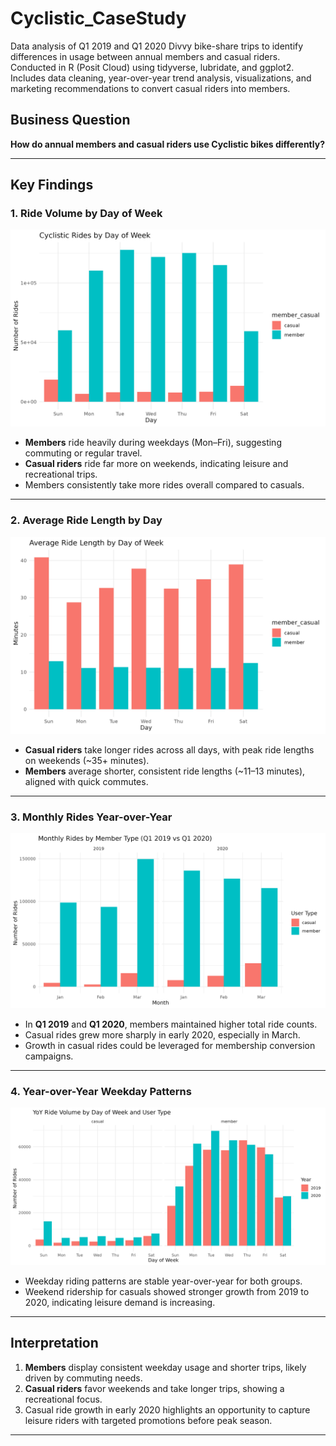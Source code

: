 # Cyclistic_CaseStudy
Data analysis of Q1 2019 and Q1 2020 Divvy bike-share trips to identify differences in usage between annual members and casual riders. Conducted in R (Posit Cloud) using tidyverse, lubridate, and ggplot2. Includes data cleaning, year-over-year trend analysis, visualizations, and marketing recommendations to convert casual riders into members.

## Business Question
**How do annual members and casual riders use Cyclistic bikes differently?**

---

## Key Findings

### 1. Ride Volume by Day of Week
![Average Ride by Day](rides_by_day.png)

- **Members** ride heavily during weekdays (Mon–Fri), suggesting commuting or regular travel.
- **Casual riders** ride far more on weekends, indicating leisure and recreational trips.
- Members consistently take more rides overall compared to casuals.

---

### 2. Average Ride Length by Day
![Rides by Day](avg_ride_by_day.png)

- **Casual riders** take longer rides across all days, with peak ride lengths on weekends (~35+ minutes).
- **Members** average shorter, consistent ride lengths (~11–13 minutes), aligned with quick commutes.

---

### 3. Monthly Rides Year-over-Year
![Monthly Rides by Year](monthly_rides_by_year.png)

- In **Q1 2019** and **Q1 2020**, members maintained higher total ride counts.
- Casual rides grew more sharply in early 2020, especially in March.
- Growth in casual rides could be leveraged for membership conversion campaigns.

---

### 4. Year-over-Year Weekday Patterns
![YoY Weekday Bar by User Type](yoy_weekday_bar_by_user_type.png)

- Weekday riding patterns are stable year-over-year for both groups.
- Weekend ridership for casuals showed stronger growth from 2019 to 2020, indicating leisure demand is increasing.

---

## Interpretation

1. **Members** display consistent weekday usage and shorter trips, likely driven by commuting needs.  
2. **Casual riders** favor weekends and take longer trips, showing a recreational focus.  
3. Casual ride growth in early 2020 highlights an opportunity to capture leisure riders with targeted promotions before peak season.

---

